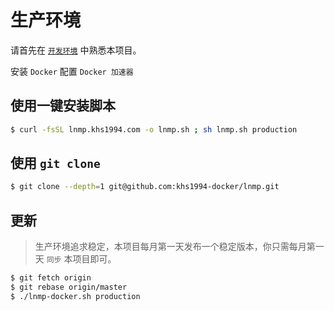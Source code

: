 # 生产环境

请首先在 [`开发环境`](../development.md) 中熟悉本项目。

安装 `Docker` 配置 `Docker 加速器`

## 使用一键安装脚本

```bash
$ curl -fsSL lnmp.khs1994.com -o lnmp.sh ; sh lnmp.sh production
```

## 使用 `git clone`

```bash
$ git clone --depth=1 git@github.com:khs1994-docker/lnmp.git
```

## 更新

>生产环境追求稳定，本项目每月第一天发布一个稳定版本，你只需每月第一天 `同步` 本项目即可。

```bash
$ git fetch origin
$ git rebase origin/master
$ ./lnmp-docker.sh production
```
